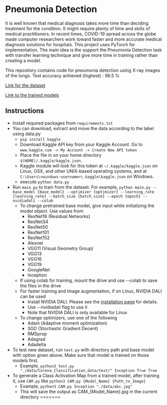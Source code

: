 # Pneumonia  Detection

It is well known that medical diagnosis takes more time than deciding treatment for the condition. It might require plenty of time and skills of medical practitioners. In recent times, COVID-19 spread across the globe made computer researchers work toward faster and more accurate medical diagnosis solutions for hospitals. This project uses PyTorch for implementation. The main idea is the support the Pneumonia Detection task with transfer learning technique and give more time in training rather than creating a model.

This repository contains code for pneumonia detection using X-ray images of the lungs. Test accuracy achieved (highest) : 96.5 %

[Link for the dataset](https://www.kaggle.com/praveengovi/coronahack-chest-xraydataset)

[Link to the trained models](https://drive.google.com/drive/folders/1fx8SVrtOdtTdeOXox7aAZGe6RzjcW5Uk?usp=sharing)

## Instructions

- Install required packages from `requirements.txt`
- You can download, extract and move the data according to the label using data.py
    - `pip install kaggle`
    - Download Kaggle API key from your Kaggle Account. Go to `www.kaggle.com -> My Account -> Create New API token`
    - Place the file in on your home directory `$(HOME)/.kaggle/kaggle.json`.
    - Kaggle module will look for this token at `~/.kaggle/kaggle.json` on Linux, OSX, and other UNIX-based operating systems, and at `C:\Users\<windows-username>\.kaggle\kaggle.json` on Windows.
    - execute `python data.py`
- Run `main.py` to train from the dataset. For example, `python main.py --base_model {base_model} --optimizer {optimizer} --learning_rate {learning_rate} --batch_size {batch_size} --epoch {epoch} --nvidiadali --colab`
    - To change pretrained base model, give input while initializing the model object. Use values from 
        - ResNet18 (Residual Networks)
        - ResNet34
        - ResNet50
        - ResNet101
        - ResNet152
        - Alexnet 
        - VGG11 (Visual Geometry Group)
        - VGG13
        - VGG16
        - VGG19
        - GoogleNet
        - Inception
    - If using colab for training, mount the drive and use --colab to save the files in the drive
    - For faster training and Image augmentation, if on Linux, NVIDIA DALI can be used
        - Install NVIDIA DALI. Please see the [installation page](https://docs.nvidia.com/deeplearning/dali/user-guide/docs/installation.html) for details.
        - Use --nvidiadali flag to use it
        - Note that NVIDIA DALI is only available for Linux
    - To change optimizers, use one of the following
        - Adam (Adaptive moment optimization)
        - SGD (Stochastic Gradient Decent)
        - RMSprop
        - Adagrad
        - Adadelta
- To test new dataset, run `test.py` with directory path and base model with option given above. Make sure that model is trained on those models first. 
    - Example, `python3 test.py "./data/Corona_Classification_data/test/" Inception True True`
- To generate a Class Activation Map from a trained model, after training it, use `CAM.py` like `python3 CAM.py {Model_Name} {Path_to_Image}`
    - Example, ```python3 CAM.py Inception "./data/abc.jpg"```
    - This will save the output as CAM_{Model_Name}.jpg in the current directory
=======
